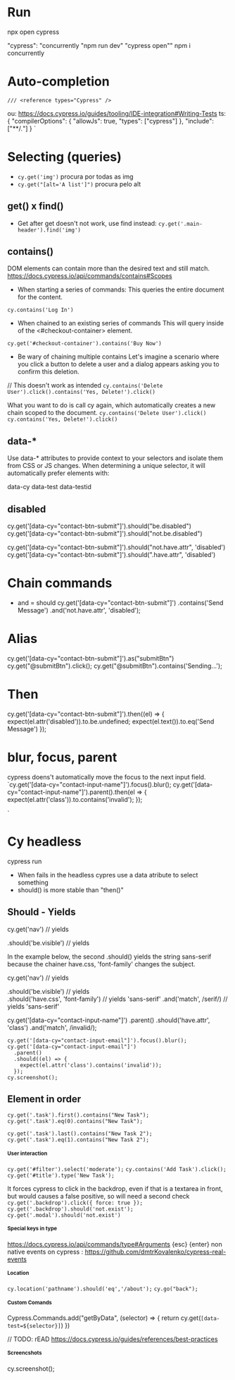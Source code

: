 # Run

npx open cypress

"cypress": "concurrently \"npm run dev\" \"cypress open\""
npm i concurrently

# Auto-completion

`/// <reference types="Cypress" />`

ou:
https://docs.cypress.io/guides/tooling/IDE-integration#Writing-Tests
ts:
{
"compilerOptions": {
"allowJs": true,
"types": ["cypress"]
},
"include": ["**/*.*"]
}
`

# Selecting (queries)

- `cy.get('img')` procura por todas as img
- `cy.get("[alt='A list']")` procura pelo alt

## get() x find()

- Get after get doesn't not work, use find instead:
  `cy.get('.main-header').find('img')`

## contains()

DOM elements can contain more than the desired text and still match.
https://docs.cypress.io/api/commands/contains#Scopes

- When starting a series of commands:
  This queries the entire document for the content.

`cy.contains('Log In')`

- When chained to an existing series of commands
  This will query inside of the <#checkout-container> element.

`cy.get('#checkout-container').contains('Buy Now')`

- Be wary of chaining multiple contains
  Let's imagine a scenario where you click a button to delete a user and a dialog appears asking you to confirm this deletion.

// This doesn't work as intended
`cy.contains('Delete User').click().contains('Yes, Delete!').click()`

What you want to do is call cy again, which automatically creates a new chain scoped to the document.
`cy.contains('Delete User').click()`
`cy.contains('Yes, Delete!').click()`

## data-\*

Use data-\* attributes to provide context to your selectors and isolate them from CSS or JS changes.
When determining a unique selector, it will automatically prefer elements with:

data-cy
data-test
data-testid

## disabled

cy.get('[data-cy="contact-btn-submit"]').should("be.disabled")
cy.get('[data-cy="contact-btn-submit"]').should("not.be.disabled")

cy.get('[data-cy="contact-btn-submit"]').should("not.have.attr", 'disabled')
cy.get('[data-cy="contact-btn-submit"]').should(".have.attr", 'disabled')

# Chain commands

- and = should
  cy.get('[data-cy="contact-btn-submit"]')
  .contains('Send Message')
  .and('not.have.attr', 'disabled');

# Alias

cy.get('[data-cy="contact-btn-submit"]').as("submitBtn")
cy.get("@submitBtn").click();
cy.get("@submitBtn").contains('Sending...');

# Then

cy.get('[data-cy="contact-btn-submit"]').then((el) => {
expect(el.attr('disabled')).to.be.undefined;
expect(el.text()).to.eq('Send Message')
});

# blur, focus, parent

cypress doens't automatically move the focus to the next input field.
`cy.get('[data-cy="contact-input-name"]').focus().blur();
    cy.get('[data-cy="contact-input-name"]').parent().then(el => {
      expect(el.attr('class')).to.contains('invalid'); 
    });
    
 `
 # Cy headless
 cypress run
 - When fails in the headless cypres use a data atribute to select something
 - should() is more stable than "then()"

 ## Should - Yields
  cy.get('nav') // yields <nav>
  .should('be.visible') // yields <nav>

 In the example below, the second .should() yields the string sans-serif because the chainer have.css, 'font-family' changes the subject.

cy.get('nav') // yields <nav>
  .should('be.visible') // yields <nav>
  .should('have.css', 'font-family') // yields 'sans-serif'
  .and('match', /serif/) // yields 'sans-serif'

  cy.get('[data-cy="contact-input-name"]')
      .parent()
      .should('have.attr', 'class')
      .and('match', /invalid/);

    cy.get('[data-cy="contact-input-email"]').focus().blur();
    cy.get('[data-cy="contact-input-email"]')
      .parent()
      .should((el) => {
        expect(el.attr('class').contains('invalid'));
      });
    cy.screenshot();
## Element in order

`cy.get('.task').first().contains("New Task");`
`cy.get('.task').eq(0).contains("New Task");`

`cy.get('.task').last().contains("New Task 2");`
`cy.get('.task').eq(1).contains("New Task 2");`

# User interaction

`cy.get('#filter').select('moderate');`
`cy.contains('Add Task').click();`
`cy.get('#title').type('New Task');`

It forces cypress to click in the backdrop, even if that is a textarea in front, but would causes a false positive, so will need a second check
`cy.get('.backdrop').click({ force: true });`
`cy.get('.backdrop').should('not.exist');`
`cy.get('.modal').should('not.exist')`

# Special keys in type

https://docs.cypress.io/api/commands/type#Arguments
{esc}
{enter}
non native events on cypress : https://github.com/dmtrKovalenko/cypress-real-events

# Location

`cy.location('pathname').should('eq','/about');`
`cy.go("back");`

# Custom Comands

Cypress.Commands.add("getByData", (selector) => {
return cy.get(`[data-test=${selector}]`)
})

// TODO: rEAD https://docs.cypress.io/guides/references/best-practices

# Screencshots
 cy.screenshot();